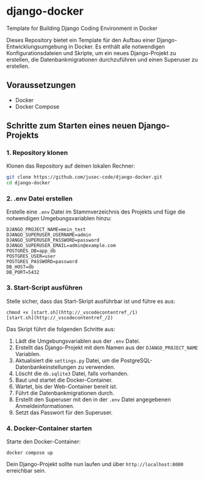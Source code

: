 # django-docker
Template for Building Django Coding Environment in Docker

Dieses Repository bietet ein Template für den Aufbau einer Django-Entwicklungsumgebung in Docker. Es enthält alle notwendigen Konfigurationsdateien und Skripte, um ein neues Django-Projekt zu erstellen, die Datenbankmigrationen durchzuführen und einen Superuser zu erstellen.

## Voraussetzungen

- Docker
- Docker Compose

## Schritte zum Starten eines neuen Django-Projekts

### 1. Repository klonen

Klonen das Repository auf deinen lokalen Rechner:

```sh
git clone https://github.com/jusec-code/django-docker.git
cd django-docker
```

### 2. .env Datei erstellen
Erstelle eine `.env` Datei im Stammverzeichnis des Projekts und füge die notwendigen Umgebungsvariablen hinzu:
```
DJANGO_PROJECT_NAME=mein_test
DJANGO_SUPERUSER_USERNAME=admin
DJANGO_SUPERUSER_PASSWORD=password
DJANGO_SUPERUSER_EMAIL=admin@example.com
POSTGRES_DB=app_db
POSTGRES_USER=user
POSTGRES_PASSWORD=password
DB_HOST=db
DB_PORT=5432
```

### 3. Start-Script ausführen
Stelle sicher, dass das Start-Skript ausführbar ist und führe es aus:

````
chmod +x [start.sh](http://_vscodecontentref_/1)
[start.sh](http://_vscodecontentref_/2)
````
Das Skript führt die folgenden Schritte aus:

1. Lädt die Umgebungsvariablen aus der `.env` Datei.
2. Erstellt das Django-Projekt mit dem Namen aus der `DJANGO_PROJECT_NAME` Variablen.
3. Aktualisiert die `settings.py` Datei, um die PostgreSQL-Datenbankeinstellungen zu verwenden.
4. Löscht die `db.sqlite3` Datei, falls vorhanden.
5. Baut und startet die Docker-Container.
6. Wartet, bis der Web-Container bereit ist.
7. Führt die Datenbankmigrationen durch.
8. Erstellt den Superuser mit den in der `.env` Datei angegebenen Anmeldeinformationen.
9. Setzt das Passwort für den Superuser.

### 4. Docker-Container starten
Starte den Docker-Container:
````
docker compose up
````
Dein Django-Projekt sollte nun laufen und über `http://localhost:8000` erreichbar sein.

